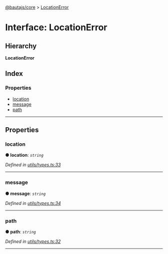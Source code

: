 [@bautajs/core](../README.md) > [LocationError](../interfaces/locationerror.md)

# Interface: LocationError

## Hierarchy

**LocationError**

## Index

### Properties

* [location](locationerror.md#location)
* [message](locationerror.md#message)
* [path](locationerror.md#path)

---

## Properties

<a id="location"></a>

###  location

**● location**: *`string`*

*Defined in [utils/types.ts:33](https://github.axa.com/Digital/bauta-nodejs/blob/9a199d7/packages/bautajs/src/utils/types.ts#L33)*

___
<a id="message"></a>

###  message

**● message**: *`string`*

*Defined in [utils/types.ts:34](https://github.axa.com/Digital/bauta-nodejs/blob/9a199d7/packages/bautajs/src/utils/types.ts#L34)*

___
<a id="path"></a>

###  path

**● path**: *`string`*

*Defined in [utils/types.ts:32](https://github.axa.com/Digital/bauta-nodejs/blob/9a199d7/packages/bautajs/src/utils/types.ts#L32)*

___

